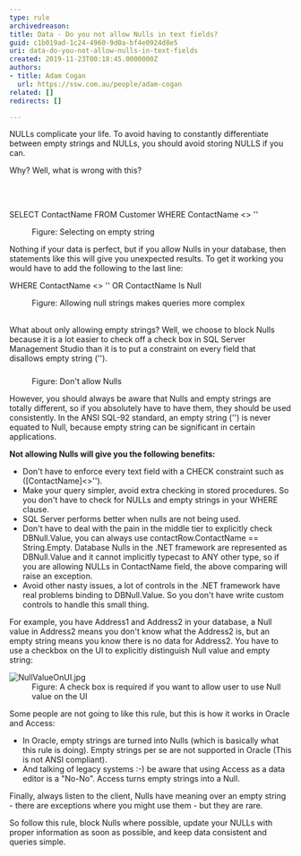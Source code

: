 ```yaml
---
type: rule
archivedreason: 
title: Data - Do you not allow Nulls in text fields?
guid: c1b019ad-1c24-4960-9d0a-bf4e0924d8e5
uri: data-do-you-not-allow-nulls-in-text-fields
created: 2019-11-23T00:18:45.0000000Z
authors:
- title: Adam Cogan
  url: https://ssw.com.au/people/adam-cogan
related: []
redirects: []

---
```



​​NULLs complicate your life. To avoid having to constantly differentiate between empty strings and NULLs, you should avoid storing NULLS if you can.<p class="ssw15-rteElement-P">Why? Well, what is wrong with this?​​​<br></p>
<br><excerpt class='endintro'></excerpt><br>
<p class="ssw15-rteElement-CodeArea">​SELECT ContactName FROM Customer WHERE ContactName &lt;&gt; ''<br></p><dd class="ssw15-rteElement-FigureNormal">Figure&#58; Selecting on empty string​<br></dd><p>Nothing if your data is perfect, but if you allow Nulls in your database, then statements like this will give you unexpected results. To get it working you would have to add the following to the last line&#58;</p><p class="ssw15-rteElement-CodeArea">WHERE ContactName &lt;&gt; '' OR ContactName Is Null </p><dd class="ssw15-rteElement-FigureNormal">Figure&#58; Allowing null strings makes queries more complex<br><br></dd><p>What about only allowing empty strings? Well, we choose to block Nulls because it is a lot easier to check off a check box&#160;in SQL Server Management Studio&#160;than it is to put a constraint on every field that disallows empty string ('').​<br></p><dl class="image"><dt><img src="/PublishingImages/SqlTableWithNullValue.PNG" alt="" style="margin&#58;5px;" /><br></dt><dd>Figure&#58; Don't allow Nulls​</dd></dl><p>However, you should always be aware that Nulls and empty strings are totally different, so if you absolutely have to have them, they should be used consistently. In the ANSI SQL-92 standard, an empty string ('') is never equated to Null, because empty string can be significant in certain applications.&#160;</p><p><strong>Not allowing Nulls will give you the following benefits&#58;&#160;</strong><br></p><ul><li>​​​​​Don't have to enforce every text field with a CHECK constraint such as ([ContactName]&lt;&gt;'').</li><li>Make your query simpler, avoid extra checking in stored procedures. So you don't have to check for NULLs and empty strings in your WHERE clause.<br></li><li>SQL Server performs better when nulls are not being used.<br></li><li>Don't have to deal with the pain in the middle tier to explicitly check DBNull.Value, you can always use contactRow.ContactName == String.Empty. Database Nulls in the .NET framework are represented as DBNull.Value and it cannot implicitly typecast to ANY other type, so if you are allowing NULLs in ContactName field, the above comparing will raise an exception.</li><li>Avoid other nasty issues, a lot of controls in the .NET framework have real problems binding to DBNull.Value. So you don't have write custom controls to handle this small thing.<br></li></ul><p></p><p>For example, you have Address1 and Address2 in your database, a Null value in Address2 means you don't know what the Address2 is, but an empty string means you know there is no data for Address2. You have to use a checkbox on the UI to explicitly distinguish Null value and empty string&#58;​<br></p><dl class="image"><dt>
         <img src="/PublishingImages/NullValueOnUI.jpg" alt="NullValueOnUI.jpg" />
         <br>
      </dt><dd>​Figure&#58; A check box is required if you want to allow user to use Null value on the UI</dd></dl><p>Some people are not going to like this rule, but this is how it works in Oracle and Access&#58;<br></p><ul><li>In Oracle, empty strings are turned into Nulls (which is basically what this rule is doing). Empty strings per se are not supported in Oracle (This is not ANSI compliant).</li><li>And talking of legacy systems &#58;-) be aware that using Access as a data editor is a &quot;No-No&quot;. Access turns empty strings into a Null.</li></ul><p></p><p>Finally, always listen to the client, Nulls have meaning over an empty string - there are exceptions where you might use them - but they are rare.</p><p>So follow this rule, block Nulls where possible, update your NULLs with proper information as soon as possible, and keep data consistent and queries simple.<br></p>


